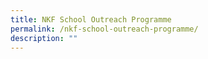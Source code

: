 ```yaml
---
title: NKF School Outreach Programme
permalink: /nkf-school-outreach-programme/
description: ""
---
```

